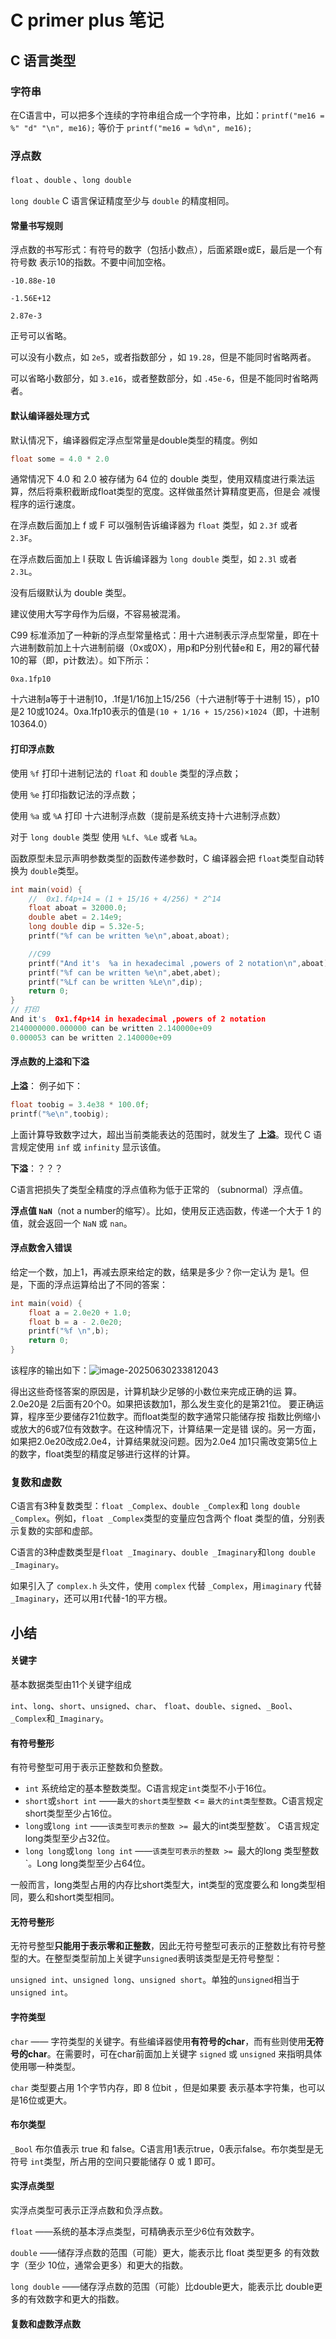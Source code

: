 # C primer plus 笔记

 

## C 语言类型

### 字符串

在C语言中，可以把多个连续的字符串组合成一个字符串，比如：`printf("me16 = %" "d" "\n", me16);` 等价于 `printf("me16 = %d\n", me16);`

### 浮点数

`float` 、`double` 、`long double` 



`long double` C 语言保证精度至少与 `double` 的精度相同。

#### 常量书写规则

浮点数的书写形式：有符号的数字（包括小数点），后面紧跟e或E，最后是一个有符号数 表示10的指数。不要中间加空格。

`-10.88e-10`

`-1.56E+12`

`2.87e-3`

正号可以省略。

可以没有小数点，如 `2e5`，或者指数部分 ，如 `19.28`，但是不能同时省略两者。

可以省略小数部分，如 `3.e16`，或者整数部分，如 `.45e-6`，但是不能同时省略两者。

#### 默认编译器处理方式

默认情况下，编译器假定浮点型常量是double类型的精度。例如

```c
float some = 4.0 * 2.0
```

通常情况下 4.0 和 2.0 被存储为 64 位的 double 类型，使用双精度进行乘法运 算，然后将乘积截断成float类型的宽度。这样做虽然计算精度更高，但是会 减慢程序的运行速度。

在浮点数后面加上 f 或 F 可以强制告诉编译器为 `float` 类型，如 `2.3f` 或者 `2.3F`。

在浮点数后面加上 l 获取 L 告诉编译器为 `long double` 类型，如 `2.3l` 或者 `2.3L`。

没有后缀默认为 double 类型。

建议使用大写字母作为后缀，不容易被混淆。

C99 标准添加了一种新的浮点型常量格式：用十六进制表示浮点型常量，即在十六进制数前加上十六进制前缀（0x或0X），用p和P分别代替e和 E，用2的幂代替10的幂（即，p计数法）。如下所示：

 `0xa.1fp10` 

十六进制a等于十进制10，.1f是1/16加上15/256（十六进制f等于十进制 15），p10是2 10或1024。0xa.1fp10表示的值是`(10 + 1/16 + 15/256)×1024`（即，十进制10364.0）

#### 打印浮点数

使用 `%f` 打印十进制记法的 `float` 和 `double` 类型的浮点数；

使用 `%e` 打印指数记法的浮点数；

使用 `%a` 或 `%A` 打印 十六进制浮点数（提前是系统支持十六进制浮点数）

对于 `long double` 类型 使用 `%Lf`、`%Le` 或者 `%La`。

函数原型未显示声明参数类型的函数传递参数时，C 编译器会把 `float`类型自动转换为 `double`类型。

```c
int main(void) {
    //  0x1.f4p+14 = (1 + 15/16 + 4/256) * 2^14
    float aboat = 32000.0;
    double abet = 2.14e9;
    long double dip = 5.32e-5;
    printf("%f can be written %e\n",aboat,aboat);

    //C99
    printf("And it's  %a in hexadecimal ,powers of 2 notation\n",aboat);
    printf("%f can be written %e\n",abet,abet);
    printf("%Lf can be written %Le\n",dip);
    return 0;
}
// 打印
And it's  0x1.f4p+14 in hexadecimal ,powers of 2 notation
2140000000.000000 can be written 2.140000e+09
0.000053 can be written 2.140000e+09
```

#### 浮点数的上溢和下溢

**上溢**： 例子如下：

```c
float toobig = 3.4e38 * 100.0f;
printf("%e\n",toobig);
```

上面计算导致数字过大，超出当前类能表达的范围时，就发生了 **上溢**。现代 C 语言规定使用 `inf` 或 `infinity` 显示该值。

**下溢**：？？？

C语言把损失了类型全精度的浮点值称为低于正常的 （subnormal）浮点值。

**浮点值 `NaN`**（not a number的缩写）。比如，使用反正选函数，传递一个大于 1 的值，就会返回一个 `NaN` 或 `nan`。

#### 浮点数舍入错误

给定一个数，加上1，再减去原来给定的数，结果是多少？你一定认为 是1。但是，下面的浮点运算给出了不同的答案：

```c
int main(void) {
    float a = 2.0e20 + 1.0;
    float b = a - 2.0e20;
    printf("%f \n",b);
    return 0;
}
```

该程序的输出如下：![image-20250630233812043](https://p.ipic.vip/hmrb05.png)

得出这些奇怪答案的原因是，计算机缺少足够的小数位来完成正确的运 算。2.0e20是 2后面有20个0。如果把该数加1，那么发生变化的是第21位。 要正确运算，程序至少要储存21位数字。而float类型的数字通常只能储存按 指数比例缩小或放大的6或7位有效数字。在这种情况下，计算结果一定是错 误的。另一方面，如果把2.0e20改成2.0e4，计算结果就没问题。因为2.0e4 加1只需改变第5位上的数字，float类型的精度足够进行这样的计算。

### 复数和虚数

C语言有3种复数类型：`float _Complex`、`double _Complex`和 `long double _Complex`。例如，`float _Complex`类型的变量应包含两个 float 类型的值，分别表示复数的实部和虚部。

C语言的3种虚数类型是`float _Imaginary`、`double _Imaginary`和`long double _Imaginary`。

如果引入了 `complex.h` 头文件，使用 `complex` 代替 `_Complex`，用`imaginary` 代替`_Imaginary`，还可以用`I`代替-1的平方根。



## 小结

#### 关键字

基本数据类型由11个关键字组成

`int`、`long`、`short`、`unsigned`、`char`、 `float`、`double`、`signed`、`_Bool`、`_Complex`和`_Imaginary`。

#### 有符号整形

有符号整型可用于表示正整数和负整数。

* `int` 系统给定的基本整数类型。C语言规定`int`类型不小于16位。
* `short`或`short int` ——`最大的short类型整数` <= `最大的int类型整数`。C语言规定short类型至少占16位。
* `long`或`long int` ——`该类型可表示的整数 >= `最大的int类型整数`。 C语言规定long类型至少占32位。
* `long long`或`long long int` ——`该类型可表示的整数 >= `最大的long 类型整数`。Long long类型至少占64位。

一般而言，long类型占用的内存比short类型大，int类型的宽度要么和 long类型相同，要么和short类型相同。

#### 无符号整形

无符号整型**只能用于表示零和正整数**，因此无符号整型可表示的正整数比有符号整型的大。在整型类型前加上关键字`unsigned`表明该类型是无符号整型：

`unsigned int`、`unsigned long`、`unsigned short`。单独的`unsigned`相当于 `unsigned int`。

#### 字符类型

`char` —— 字符类型的关键字。有些编译器使用**有符号的char**，而有些则使用**无符号的char**。在需要时，可在char前面加上关键字 `signed` 或 `unsigned` 来指明具体使用哪一种类型。

`char` 类型要占用 1个字节内存，即 8 位bit ，但是如果要 表示基本字符集，也可以是16位或更大。

#### 布尔类型

`_Bool` 布尔值表示 true 和 false。C语言用1表示true，0表示false。布尔类型是无符号 `int`类型，所占用的空间只要能储存 0 或 1 即可。

#### 实浮点类型

实浮点类型可表示正浮点数和负浮点数。

`float` ——系统的基本浮点类型，可精确表示至少6位有效数字。

`double` ——储存浮点数的范围（可能）更大，能表示比 float 类型更多 的有效数字（至少 10位，通常会更多）和更大的指数。

`long double` ——储存浮点数的范围（可能）比double更大，能表示比 double更多的有效数字和更大的指数。

#### 复数和虚数浮点数







